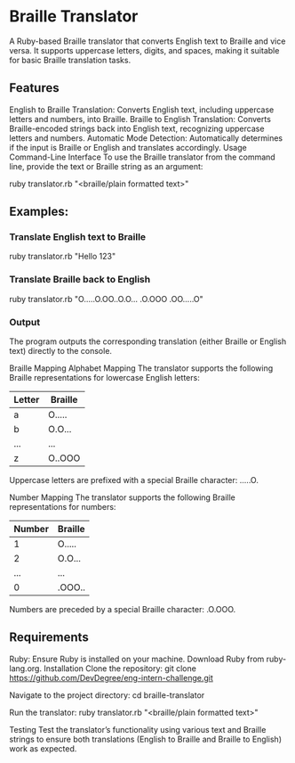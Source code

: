 # Braille Translator
A Ruby-based Braille translator that converts English text to Braille and vice versa. It supports uppercase letters, digits, and spaces, making it suitable for basic Braille translation tasks.

## Features
English to Braille Translation: Converts English text, including uppercase letters and numbers, into Braille.
Braille to English Translation: Converts Braille-encoded strings back into English text, recognizing uppercase letters and numbers.
Automatic Mode Detection: Automatically determines if the input is Braille or English and translates accordingly.
Usage
Command-Line Interface
To use the Braille translator from the command line, provide the text or Braille string as an argument:

ruby translator.rb "<braille/plain formatted text>"

## Examples:

### Translate English text to Braille
ruby translator.rb "Hello 123"

### Translate Braille back to English
ruby translator.rb "O.....O.OO..O.O... .O.OOO .OO.....O"

### Output
The program outputs the corresponding translation (either Braille or English text) directly to the console.

Braille Mapping
Alphabet Mapping
The translator supports the following Braille representations for lowercase English letters:

| Letter | Braille   |
|--------|-----------|
| a      | O.....    |
| b      | O.O...    |
| ...    | ...       |
| z      | O..OOO    |

Uppercase letters are prefixed with a special Braille character: .....O.

Number Mapping
The translator supports the following Braille representations for numbers:

| Number | Braille   |
|--------|-----------|
| 1      | O.....    |
| 2      | O.O...    |
| ...    | ...       |
| 0      | .OOO..    |

Numbers are preceded by a special Braille character: .O.OOO.

## Requirements
Ruby: Ensure Ruby is installed on your machine. Download Ruby from ruby-lang.org.
Installation
Clone the repository:
git clone https://github.com/DevDegree/eng-intern-challenge.git

Navigate to the project directory:
cd braille-translator

Run the translator:
ruby translator.rb "<braille/plain formatted text>"

Testing
Test the translator’s functionality using various text and Braille strings to ensure both translations (English to Braille and Braille to English) work as expected.